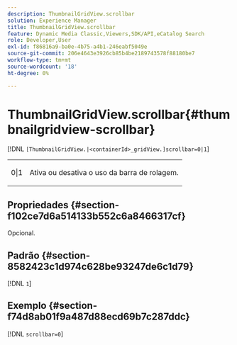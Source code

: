 ```yaml
---
description: ThumbnailGridView.scrollbar
solution: Experience Manager
title: ThumbnailGridView.scrollbar
feature: Dynamic Media Classic,Viewers,SDK/API,eCatalog Search
role: Developer,User
exl-id: f86816a9-ba0e-4b75-a4b1-246eabf5049e
source-git-commit: 206e4643e3926cb85b4be2189743578f88180be7
workflow-type: tm+mt
source-wordcount: '18'
ht-degree: 0%

---
```


# ThumbnailGridView.scrollbar{#thumbnailgridview-scrollbar}

[!DNL `[ThumbnailGridView.|<containerId>_gridView.]scrollbar=0|1`]

<table id="table_70E6FDB62C2C4DBBB26BEBAD37A181AD"> 
 <tbody> 
  <tr> 
   <td> <p> <span class="codeph"> 0|1</span> </p> </td> 
   <td> <p> Ativa ou desativa o uso da barra de rolagem. </p> </td> 
  </tr> 
 </tbody> 
</table>

## Propriedades {#section-f102ce7d6a514133b552c6a8466317cf}

Opcional.

## Padrão {#section-8582423c1d974c628be93247de6c1d79}

[!DNL `1`]

## Exemplo {#section-f74d8ab01f9a487d88ecd69b7c287ddc}

[!DNL `scrollbar=0`]
